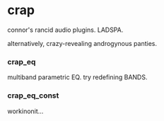 # crap

connor's rancid audio plugins. LADSPA.

alternatively, crazy-revealing androgynous panties.

### crap_eq

multiband parametric EQ. try redefining BANDS.

### crap_eq_const

workinonit...
